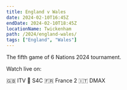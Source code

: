 ```yaml
---
title: England v Wales
date: 2024-02-10T16:45Z
endDate: 2024-02-10T18:45Z
locationName: Twickenham
path: /2024/england-wales/
tags: ["England", "Wales"]
---
```


The fifth game of 6 Nations 2024 tournament.

Watch live on:

🇬🇧 ITV
🏴󠁧󠁢󠁷󠁬󠁳󠁿 S4C
🇫🇷 France 2
🇮🇹 DMAX 